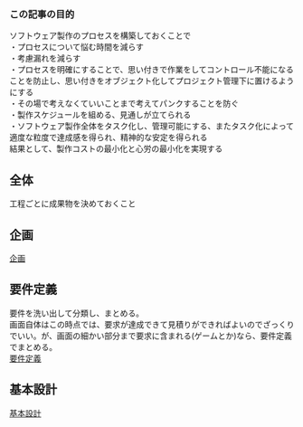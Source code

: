 ### この記事の目的
ソフトウェア製作のプロセスを構築しておくことで  
・プロセスについて悩む時間を減らす  
・考慮漏れを減らす  
・プロセスを明確にすることで、思い付きで作業をしてコントロール不能になることを防止し、思い付きをオブジェクト化してプロジェクト管理下に置けるようにする  
・その場で考えなくていいことまで考えてパンクすることを防ぐ  
・製作スケジュールを組める、見通しが立てられる  
・ソフトウェア製作全体をタスク化し、管理可能にする、またタスク化によって適度な粒度で達成感を得られ、精神的な安定を得られる    
結果として、製作コストの最小化と心労の最小化を実現する  

## 全体
工程ごとに成果物を決めておくこと

## 企画
[企画](/SoftwareCreate/Plan.md)  

## 要件定義
要件を洗い出して分類し、まとめる。  
画面自体はこの時点では、要求が達成できて見積りができればよいのでざっくりでいい。が、画面の細かい部分まで要求に含まれる(ゲームとか)なら、要件定義でまとめる。  
[要件定義](/SoftwareCreate/RequirementsDefinition.md)  

## 基本設計
[基本設計](/SoftwareCreate/BasicDesign.md)  
